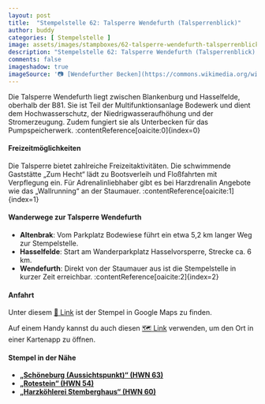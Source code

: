 ```yaml
---
layout: post
title:  "Stempelstelle 62: Talsperre Wendefurth (Talsperrenblick)"
author: buddy
categories: [ Stempelstelle ]
image: assets/images/stampboxes/62-talsperre-wendefurth-talsperrenblick.jpg
description: "Stempelstelle 62: Talsperre Wendefurth (Talsperrenblick) | Thale"
comments: false
imageshadow: true
imageSource: '📷 [Wendefurther Becken](https://commons.wikimedia.org/wiki/File:Wendefurther_Becken.JPG) von <a href="//commons.wikimedia.org/wiki/User:Corradox" title="User:Corradox">Corradox</a> unter Lizenz [CC BY-SA 3.0](https://creativecommons.org/licenses/by-sa/3.0)'
---
```


Die Talsperre Wendefurth liegt zwischen Blankenburg und Hasselfelde, oberhalb der B81. Sie ist Teil der Multifunktionsanlage Bodewerk und dient dem Hochwasserschutz, der Niedrigwasseraufhöhung und der Stromerzeugung. Zudem fungiert sie als Unterbecken für das Pumpspeicherwerk. :contentReference[oaicite:0]{index=0}

#### Freizeitmöglichkeiten

Die Talsperre bietet zahlreiche Freizeitaktivitäten. Die schwimmende Gaststätte „Zum Hecht“ lädt zu Bootsverleih und Floßfahrten mit Verpflegung ein. Für Adrenalinliebhaber gibt es bei Harzdrenalin Angebote wie das „Wallrunning“ an der Staumauer. :contentReference[oaicite:1]{index=1}

#### Wanderwege zur Talsperre Wendefurth

- **Altenbrak**: Vom Parkplatz Bodewiese führt ein etwa 5,2 km langer Weg zur Stempelstelle.
- **Hasselfelde**: Start am Wanderparkplatz Hasselvorsperre, Strecke ca. 6 km.
- **Wendefurth**: Direkt von der Staumauer aus ist die Stempelstelle in kurzer Zeit erreichbar. :contentReference[oaicite:2]{index=2}

#### Anfahrt

Unter diesem [📍 Link](https://www.google.com/maps/dir/?api=1&origin=&destination=51.74322%2C%2010.91930) ist der Stempel in Google Maps zu finden.

<div class="android-only">
  Auf einem Handy kannst du auch diesen 
  <a href="geo:51.74322,10.91930">🗺️ Link</a> 
  verwenden, um den Ort in einer Kartenapp zu öffnen.
  <p></p>
</div>

#### Stempel in der Nähe

- [**„Schöneburg (Aussichtspunkt)“ (HWN 63)**](/stempelstelle-63-schoeneburg-aussichtspunkt)
- [**„Rotestein“ (HWN 54)**](/stempelstelle-54-rotestein)
- [**„Harzköhlerei Stemberghaus“ (HWN 60)**](/stempelstelle-60-harzkoehlerei-stemberghaus)
